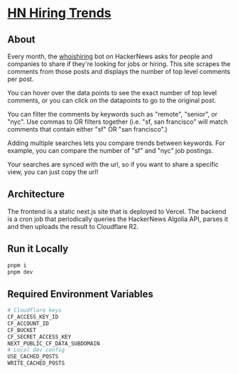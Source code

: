 # [HN Hiring Trends](https://www.hnhiringtrends.com)

## About
Every month, the [whoishiring](https://news.ycombinator.com/user?id=whoishiring) bot on HackerNews asks for people and companies to share if they're looking for jobs or hiring.
This site scrapes the comments from those posts and displays the number of top level comments per post.

You can hover over the data points to see the exact number of top level comments, or you can click on the datapoints to go to the original post.

You can filter the comments by keywords such as "remote", "senior", or "nyc". Use commas to OR filters together (i.e. "sf, san francisco" will match comments that contain either "sf" OR "san francisco".)

Adding multiple searches lets you compare trends between keywords. For example, you can compare the number of "sf" and "nyc" job postings.

Your searches are synced with the url, so if you want to share a specific view, you can just copy the url!

## Architecture
The frontend is a static next.js site that is deployed to Vercel.
The backend is a cron job that periodically queries the HackerNews Algolia API,
parses it and then uploads the result to Cloudflare R2.

## Run it Locally
```bash
pnpm i
pnpm dev
```

## Required Environment Variables
```bash
# Cloudflare keys
CF_ACCESS_KEY_ID
CF_ACCOUNT_ID
CF_BUCKET
CF_SECRET_ACCESS_KEY
NEXT_PUBLIC_CF_DATA_SUBDOMAIN
# Local dev config
USE_CACHED_POSTS
WRITE_CACHED_POSTS
```